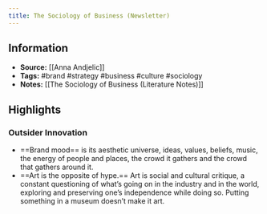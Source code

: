 ```yaml
---
title: The Sociology of Business (Newsletter)
---
```

## Information
- **Source:** [[Anna Andjelic]]
- **Tags:** #brand #strategy #business #culture #sociology
- **Notes:** [[The Sociology of Business (Literature Notes)]]

## Highlights
### Outsider Innovation
- ==Brand mood== is its aesthetic universe, ideas, values, beliefs, music, the energy of people and places, the crowd it gathers and the crowd that gathers around it.
- ==Art is the opposite of hype.== Art is social and cultural critique, a constant questioning of what’s going on in the industry and in the world, exploring and preserving one’s independence while doing so. Putting something in a museum doesn’t make it art.